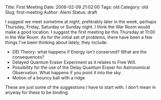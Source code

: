Title: First Meeting
Date: 2008-02-09 21:02:00
Tags: old
Category: old
Slug: first-meeting
Author: Alemi
Status: draft

I suggest we meet sometime at night, preferably later in
the week, perhaps Thursday, Friday, Saturday or Sunday night. I think
the War Room would make a good location. I suggest the first meeting be
this Thursday at 11:00 in the War Room. As for the initial set of
problems, there have been a few things I've been thinking about lately,
they include:

-   DEI Theory: what happens if Energy isn't conserved? What are the
    consequences?
-   Delayed Quantum Eraser Experiment as it relates to Free Will.
-   Possibility for the use of the Delay Quantum Eraser for Astronomical
    Observation. What happens if you point it into the sky.
-   Motion of a bouncy ball with a ridge

These are just some of the suggestions I have to start with. I don't
mean in anyway for these to be binding.
